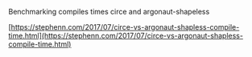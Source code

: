 Benchmarking compiles times circe and argonaut-shapeless

[https://stephenn.com/2017/07/circe-vs-argonaut-shapless-compile-time.html](https://stephenn.com/2017/07/circe-vs-argonaut-shapless-compile-time.html)
